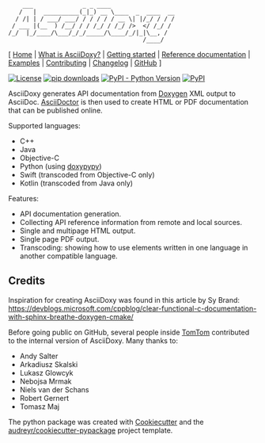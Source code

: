 ```
    ___              _ _ ____
   /   |  __________(_|_) __ \____  _  ____  __
  / /| | / ___/ ___/ / / / / / __ \| |/_/ / / /
 / ___ |(__  ) /__/ / / /_/ / /_/ />  </ /_/ /
/_/  |_/____/\___/_/_/_____/\____/_/|_|\__, /
                                      /____/
```

[ [Home](https://asciidoxy.org) |
[What is AsciiDoxy?](https://asciidoxy.org/about.html) |
[Getting started](https://asciidoxy.org/getting-started.html) |
[Reference documentation](https://asciidoxy.org/reference.html) |
[Examples](https://asciidoxy.org/examples.html) |
[Contributing](https://asciidoxy.org/contributing.html) |
[Changelog](CHANGELOG.adoc) |
[GitHub](https://github.com/tomtom-international/asciidoxy) ]

[![License](https://img.shields.io/badge/License-Apache%202.0-green.svg)](LICENSE)
[![pip downloads](https://img.shields.io/pypi/dm/asciidoxy)](https://pypi.org/project/asciidoxy)
[![PyPI - Python Version](https://img.shields.io/pypi/pyversions/asciidoxy)](https://pypi.org/project/asciidoxy)
[![PyPI](https://img.shields.io/pypi/v/asciidoxy)](https://pypi.org/project/asciidoxy)

AsciiDoxy generates API documentation from [Doxygen](https://doxygen.nl) XML output to AsciiDoc.
[AsciiDoctor](https://asciidoctor.org) is then used to create HTML or PDF documentation that can be
published online.

Supported languages:
- C++
- Java
- Objective-C
- Python (using [doxypypy](https://github.com/Feneric/doxypypy))
- Swift (transcoded from Objective-C only)
- Kotlin (transcoded from Java only)

Features:

- API documentation generation.
- Collecting API reference information from remote and local sources.
- Single and multipage HTML output.
- Single page PDF output.
- Transcoding: showing how to use elements written in one language in another compatible language.


## Credits

Inspiration for creating AsciiDoxy was found in this article by Sy Brand:
https://devblogs.microsoft.com/cppblog/clear-functional-c-documentation-with-sphinx-breathe-doxygen-cmake/

Before going public on GitHub, several people inside [TomTom](https://www.tomtom.com) contributed to
the internal version of AsciiDoxy. Many thanks to:

- Andy Salter
- Arkadiusz Skalski
- Lukasz Glowcyk
- Nebojsa Mrmak
- Niels van der Schans
- Robert Gernert
- Tomasz Maj

The python package was created with [Cookiecutter](https://github.com/audreyr/cookiecutter) and the
[audreyr/cookiecutter-pypackage](https://github.com/audreyr/cookiecutter-pypackage) project template.
